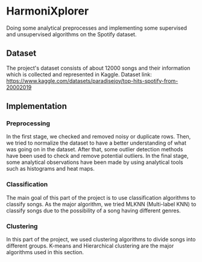 # HarmoniXplorer 
Doing some analytical preprocesses and implementing some supervised and unsupervised algorithms on the Spotify dataset.

## Dataset
The project's dataset consists of about 12000 songs and their information which is collected and represented in Kaggle.
Dataset link: https://www.kaggle.com/datasets/paradisejoy/top-hits-spotify-from-20002019

## Implementation

### Preprocessing
In the first stage, we checked and removed noisy or duplicate rows. Then, we tried to normalize the dataset to have a better understanding of what was going on in the dataset. After that, some outlier detection methods have been used to check and remove potential outliers. In the final stage, some analytical observations have been made by using analytical tools such as histograms and heat maps.

### Classification
The main goal of this part of the project is to use classification algorithms to classify songs. As the major algorithm, we tried MLKNN (Multi-label KNN) to classify songs due to the possibility of a song having different genres. 

### Clustering
In this part of the project, we used clustering algorithms to divide songs into different groups. K-means and Hierarchical clustering are the major algorithms used in this section.
